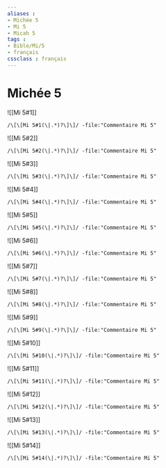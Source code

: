 ```yaml
---
aliases : 
- Michée 5
- Mi 5
- Micah 5
tags : 
- Bible/Mi/5
- français
cssclass : français
---
```


# Michée 5

![[Mi 5#1]]

```query
/\[\[Mi 5#1(\|.*)?\]\]/ -file:"Commentaire Mi 5"
```

![[Mi 5#2]]

```query
/\[\[Mi 5#2(\|.*)?\]\]/ -file:"Commentaire Mi 5"
```

![[Mi 5#3]]

```query
/\[\[Mi 5#3(\|.*)?\]\]/ -file:"Commentaire Mi 5"
```

![[Mi 5#4]]

```query
/\[\[Mi 5#4(\|.*)?\]\]/ -file:"Commentaire Mi 5"
```

![[Mi 5#5]]

```query
/\[\[Mi 5#5(\|.*)?\]\]/ -file:"Commentaire Mi 5"
```

![[Mi 5#6]]

```query
/\[\[Mi 5#6(\|.*)?\]\]/ -file:"Commentaire Mi 5"
```

![[Mi 5#7]]

```query
/\[\[Mi 5#7(\|.*)?\]\]/ -file:"Commentaire Mi 5"
```

![[Mi 5#8]]

```query
/\[\[Mi 5#8(\|.*)?\]\]/ -file:"Commentaire Mi 5"
```

![[Mi 5#9]]

```query
/\[\[Mi 5#9(\|.*)?\]\]/ -file:"Commentaire Mi 5"
```

![[Mi 5#10]]

```query
/\[\[Mi 5#10(\|.*)?\]\]/ -file:"Commentaire Mi 5"
```

![[Mi 5#11]]

```query
/\[\[Mi 5#11(\|.*)?\]\]/ -file:"Commentaire Mi 5"
```

![[Mi 5#12]]

```query
/\[\[Mi 5#12(\|.*)?\]\]/ -file:"Commentaire Mi 5"
```

![[Mi 5#13]]

```query
/\[\[Mi 5#13(\|.*)?\]\]/ -file:"Commentaire Mi 5"
```

![[Mi 5#14]]

```query
/\[\[Mi 5#14(\|.*)?\]\]/ -file:"Commentaire Mi 5"
```

